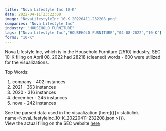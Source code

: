 ```yaml
---
title: "Nova Lifestyle Inc 10-K"
date: 2022-04-11T23:22:08
image: "NovaLifestyleInc_10-K_20220411-232208.png"
companies: "Nova Lifestyle Inc"
industry: "HOUSEHOLD FURNITURE"
tags: ["Nova Lifestyle Inc","HOUSEHOLD FURNITURE","04-08-2022","10-K"]
forms: "10-K"
---
```

Nova Lifestyle Inc, which is in the Household Furniture [2510] industry, SEC 10-K filing on April 08, 2022 had 28218 (cleaned) words - 600 were utilized for the visualizations.

Top Words:
1. company - 402 instances
2. 2021 - 363 instances
3. 2020 - 316 instances
4. december - 245 instances
5. nova - 242 instances


See the parsed data used in the visualization [here]({{< staticlink name=NovaLifestyleInc_10-K_20220411-232208.json >}}).  
View the actual filing on the SEC website [here](https://www.sec.gov/Archives/edgar/data/1473334/0001493152-22-009475.txt)